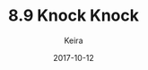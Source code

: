 ---
title: '8.9 Knock Knock'
alt: 'Mysteries of the Arcana'
date: '2017-10-12'
author: 'Keira'
artist: 'Keira'
chapter: '8 Void Where Prohibited'
filler: false
---